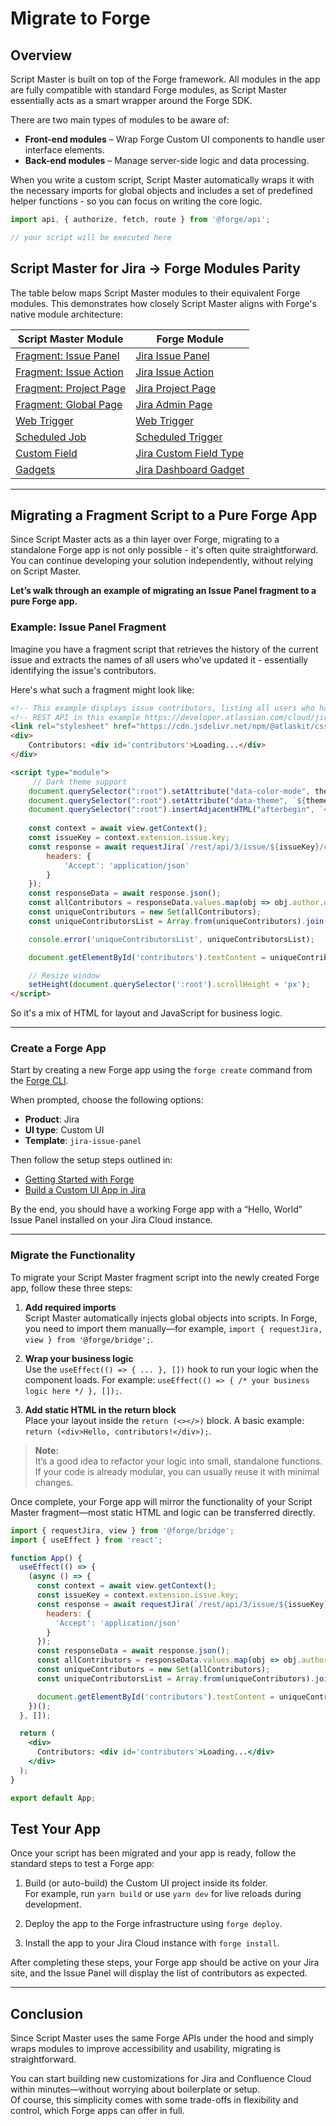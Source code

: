 # Migrate to Forge

## Overview

Script Master is built on top of the Forge framework. All modules in the app are fully compatible with standard Forge modules, as Script Master essentially acts as a smart wrapper around the Forge SDK.

There are two main types of modules to be aware of:

- **Front-end modules** – Wrap Forge Custom UI components to handle user interface elements.
- **Back-end modules** – Manage server-side logic and data processing.

When you write a custom script, Script Master automatically wraps it with the necessary imports for global objects and includes a set of predefined helper functions - so you can focus on writing the core logic.


```js
import api, { authorize, fetch, route } from '@forge/api';

// your script will be executed here
```

## Script Master for Jira → Forge Modules Parity

The table below maps Script Master modules to their equivalent Forge modules. This demonstrates how closely Script Master aligns with Forge's native module architecture:

| Script Master Module                                                                         | Forge Module                                                                                                                |
| -------------------------------------------------------------------------------------------- | --------------------------------------------------------------------------------------------------------------------------- |
| [Fragment: Issue Panel](https://kaisersoftapps.github.io/docs/docs/script-master/fragments)  | [Jira Issue Panel](https://developer.atlassian.com/platform/forge/manifest-reference/modules/jira-issue-panel/)             |
| [Fragment: Issue Action](https://kaisersoftapps.github.io/docs/docs/script-master/fragments) | [Jira Issue Action](https://developer.atlassian.com/platform/forge/manifest-reference/modules/jira-issue-action/)           |
| [Fragment: Project Page](https://kaisersoftapps.github.io/docs/docs/script-master/fragments) | [Jira Project Page](https://developer.atlassian.com/platform/forge/manifest-reference/modules/jira-project-page/)           |
| [Fragment: Global Page](https://kaisersoftapps.github.io/docs/docs/script-master/fragments)  | [Jira Admin Page](https://developer.atlassian.com/platform/forge/manifest-reference/modules/jira-admin-page/)               |
| [Web Trigger](https://kaisersoftapps.github.io/docs/docs/script-master/web-triggers)         | [Web Trigger](https://developer.atlassian.com/platform/forge/manifest-reference/modules/web-trigger/)                       |
| [Scheduled Job](https://kaisersoftapps.github.io/docs/docs/script-master/scheduled-jobs)     | [Scheduled Trigger](https://developer.atlassian.com/platform/forge/manifest-reference/modules/scheduled-trigger/)           |
| [Custom Field](https://kaisersoftapps.github.io/docs/docs/script-master/custom-fields)       | [Jira Custom Field Type](https://developer.atlassian.com/platform/forge/manifest-reference/modules/jira-custom-field-type/) |
| [Gadgets](https://kaisersoftapps.github.io/docs/docs/script-master/gadgets)                  | [Jira Dashboard Gadget](https://developer.atlassian.com/platform/forge/manifest-reference/modules/jira-dashboard-gadget/)   |

---

## Migrating a Fragment Script to a Pure Forge App

Since Script Master acts as a thin layer over Forge, migrating to a standalone Forge app is not only possible - it's often quite straightforward.  
You can continue developing your solution independently, without relying on Script Master.

**Let’s walk through an example of migrating an Issue Panel fragment to a pure Forge app.**

### Example: Issue Panel Fragment

Imagine you have a fragment script that retrieves the history of the current issue and extracts the names of all users who've updated it - essentially identifying the issue's contributors.

Here's what such a fragment might look like:


```html
<!-- This example displays issue contributors, listing all users who have edited this issue -->
<!-- REST API in this example https://developer.atlassian.com/cloud/jira/platform/rest/v3/api-group-issues/#api-rest-api-3-issue-issueidorkey-changelog-get -->
<link rel="stylesheet" href="https://cdn.jsdelivr.net/npm/@atlaskit/css-reset" />  <!-- Reset fonts, padding, margins to default in Atlaskit -->
<div>
    Contributors: <div id='contributors'>Loading...</div>
</div>

<script type="module">
     // Dark theme support
    document.querySelector(":root").setAttribute("data-color-mode", theme.colorMode);
    document.querySelector(":root").setAttribute("data-theme", `${theme.colorMode}:${theme.colorMode}`);
    document.querySelector(":root").insertAdjacentHTML("afterbegin", `<link rel="stylesheet" href="https://forge.cdn.prod.atlassian-dev.net/atlaskit-tokens_${theme.colorMode}.css" />`);
   
    const context = await view.getContext();
    const issueKey = context.extension.issue.key;
    const response = await requestJira(`/rest/api/3/issue/${issueKey}/changelog`, {
        headers: {
            'Accept': 'application/json'
        }
    });
    const responseData = await response.json();
    const allContributors = responseData.values.map(obj => obj.author.displayName);
    const uniqueContributors = new Set(allContributors);
    const uniqueContributorsList = Array.from(uniqueContributors).join(', ');

    console.error('uniqueContributorsList', uniqueContributorsList);

    document.getElementById('contributors').textContent = uniqueContributorsList;

    // Resize window
    setHeight(document.querySelector(':root').scrollHeight + 'px');
</script>
```

So it's a mix of HTML for layout and JavaScript for business logic.

---

### Create a Forge App

Start by creating a new Forge app using the `forge create` command from the [Forge CLI](https://developer.atlassian.com/platform/forge/cli-reference/).

When prompted, choose the following options:
- **Product**: Jira
- **UI type**: Custom UI
- **Template**: `jira-issue-panel`

Then follow the setup steps outlined in:
- [Getting Started with Forge](https://developer.atlassian.com/platform/forge/getting-started/)
- [Build a Custom UI App in Jira](https://developer.atlassian.com/platform/forge/build-a-custom-ui-app-in-jira/)

By the end, you should have a working Forge app with a “Hello, World” Issue Panel installed on your Jira Cloud instance.

---

### Migrate the Functionality

To migrate your Script Master fragment script into the newly created Forge app, follow these three steps:

1. **Add required imports**  
   Script Master automatically injects global objects into scripts. In Forge, you need to import them manually—for example, `import { requestJira, view } from '@forge/bridge';`.

2. **Wrap your business logic**  
   Use the `useEffect(() => { ... }, [])` hook to run your logic when the component loads. For example: `useEffect(() => { /* your business logic here */ }, []);`.

3. **Add static HTML in the return block**  
   Place your layout inside the `return (<></>)` block. A basic example: `return (<div>Hello, contributors!</div>);`.

> **Note:**  
> It’s a good idea to refactor your logic into small, standalone functions. If your code is already modular, you can usually reuse it with minimal changes.

Once complete, your Forge app will mirror the functionality of your Script Master fragment—most static HTML and logic can be transferred directly.

```jsx
import { requestJira, view } from '@forge/bridge';
import { useEffect } from 'react';

function App() {
  useEffect(() => {
    (async () => {
      const context = await view.getContext();
      const issueKey = context.extension.issue.key;
      const response = await requestJira(`/rest/api/3/issue/${issueKey}/changelog`, {
        headers: {
          'Accept': 'application/json'
        }
      });
      const responseData = await response.json();
      const allContributors = responseData.values.map(obj => obj.author.displayName);
      const uniqueContributors = new Set(allContributors);
      const uniqueContributorsList = Array.from(uniqueContributors).join(', ');

      document.getElementById('contributors').textContent = uniqueContributorsList;
    })();
  }, []);

  return (
    <div>
      Contributors: <div id='contributors'>Loading...</div>
    </div>
  );
}

export default App;
```

## Test Your App

Once your script has been migrated and your app is ready, follow the standard steps to test a Forge app:

1. Build (or auto-build) the Custom UI project inside its folder.  
   For example, run `yarn build` or use `yarn dev` for live reloads during development.

2. Deploy the app to the Forge infrastructure using `forge deploy`.

3. Install the app to your Jira Cloud instance with `forge install`.

After completing these steps, your Forge app should be active on your Jira site, and the Issue Panel will display the list of contributors as expected.

---

## Conclusion

Since Script Master uses the same Forge APIs under the hood and simply wraps modules to improve accessibility and usability, migrating is straightforward.

You can start building new customizations for Jira and Confluence Cloud within minutes—without worrying about boilerplate or setup.  
Of course, this simplicity comes with some trade-offs in flexibility and control, which Forge apps can offer in full.
